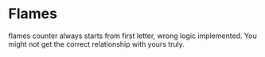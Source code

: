 # Flames
flames counter always starts from first letter, wrong logic implemented. You might not get the correct relationship with yours truly.  
